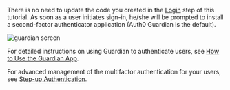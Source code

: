 There is no need to update the code you created in the [Login](${loginlink}) step of this tutorial. As soon as a user initiates sign-in, he/she will be prompted to install a second-factor authenticator application (Auth0 Guardian is the default).

![guardian screen](/media/articles/mfa/choose-mfa.png)

For detailed instructions on using Guardian to authenticate users, see [How to Use the Guardian App](/multifactor-authentication/guardian/user-guide).

For advanced management of the multifactor authentication for your users, see [Step-up Authentication](/multifactor-authentication/guardian/developer/step-up-with-acr).
